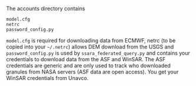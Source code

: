 The accounts directory contains 

```
model.cfg
netrc
password_config.py
```

 `model.cfg` is required for downloading data from ECMWF, netrc (to be copied into your `~/.netrc`) allows DEM download from the USGS and `password_config.py` is used by `ssara_federated_query.py` and contains your credentials to download data from the ASF and WinSAR.  The ASF credentials are generic and are only used to track who downloaded granules from NASA servers (ASF data are open access).  You get your WinSAR credentials from Unavco.

